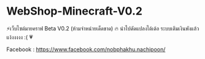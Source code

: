 # WebShop-Minecraft-V0.2

⚡เว็บไซต์มายคราฟ Beta V0.2 (ห้ามจำหน่ายเด็ดขาด) 🔥 นำไปดัดแปลงได้เด้อ ระบบเติมเงินพังแล้ว แง้งงงงง :( 💗

Facebook : https://www.facebook.com/nobphakhu.nachipoon/
